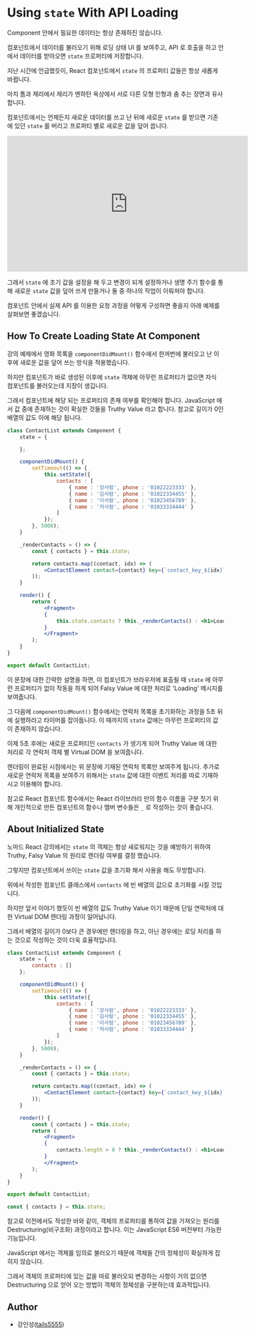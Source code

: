 # Using `state` With API Loading 

Component 안에서 필요한 데이터는 항상 존재하진 않습니다. 

컴포넌트에서 데이터를 불러오기 위해 로딩 상태 UI 를 보여주고, API 로 호출을 하고 안에서 데이터를 받아오면 `state` 프로퍼티에 저장합니다.

지난 시간에 언급했듯이, React 컴포넌트에서 `state` 의 프로퍼티 값들은 항상 새롭게 바뀝니다. 

마치 톰과 제리에서 제리가 멘하탄 옥상에서 서로 다른 모형 인형과 춤 추는 장면과 유사합니다. 

컴포넌트에서는 언제든지 새로운 데이터를 쓰고 난 뒤에 새로운 `state` 를 받으면 기존에 있던 `state` 를 버리고 프로퍼티 별로 새로운 값을 덮어 씁니다.

<iframe width="560" height="315" src="https://www.youtube.com/embed/RMW6wBruQwc?start=325" frameborder="0" allow="accelerometer; autoplay; encrypted-media; gyroscope; picture-in-picture" allowfullscreen>
</iframe>

그래서 `state` 에 초기 값을 설정을 해 두고 변경이 되게 설정하거나 생명 주기 함수를 통해 새로운 `state` 값을 덮어 쓰게 만들거나 둘 중 하나의 작업이 이뤄져야 합니다.

컴포넌트 안에서 실제 API 를 이용한 요청 과정을 어떻게 구성하면 좋을지 아래 예제를 살펴보면 좋겠습니다.

## How To Create Loading State At Component

강의 예제에서 영화 목록을 `componentDidMount()` 함수에서 한꺼번에 불러오고 난 이후에 새로운 값을 덮어 쓰는 방식을 적용했습니다. 

하지만 컴포넌트가 바로 생성된 이후에 `state` 객체에 아무런 프로퍼티가 없으면 자식 컴포넌트를 불러오는데 지장이 생깁니다.

그래서 컴포넌트에 해당 되는 프로퍼티의 존재 여부를 확인해야 합니다. JavaScript 에서 값 중에 존재하는 것이 확실한 것들을 Truthy Value 라고 합니다. 참고로 길이가 0인 배열의 값도 이에 해당 됩니다.

```jsx
class ContactList extends Component {
    state = {

    };

    componentDidMount() {
        setTimeout(() => {
            this.setState({
                contacts : [
                    { name : '강사람', phone : '01022223333' },
                    { name : '김사람', phone : '01022334455' },
                    { name : '이사람', phone : '01023456789' },
                    { name : '저사람', phone : '01033334444' }
                ]
            });
        }, 5000);
    }

    _renderContacts = () => {
        const { contacts } = this.state;

        return contacts.map((contact, idx) => (
            <ContactElement contact={contact} key={`contact_key_${idx}`} />
        ));
    }

    render() {
        return (
            <Fragment>
            {
                this.state.contacts ? this._renderContacts() : <h1>Loading</h1>
            }
            </Fragment>
        );
    }
}

export default ContactList;
```

이 문장에 대한 간략한 설명을 하면, 이 컴포넌트가 브라우저에 표출될 때 `state` 에 아무런 프로퍼티가 없이 작동을 하게 되어 Falsy Value 에 대한 처리로 'Loading' 메시지를 보여줍니다.

그 다음에 `componentDidMount()` 함수에서는 연락처 목록을 초기화하는 과정을 5초 뒤에 실행하라고 타이머를 잡아둡니다. 이 때까지의 `state` 값에는 아무런 프로퍼티의 값이 존재하지 않습니다.

이제 5초 후에는 새로운 프로퍼티인 `contacts` 가 생기게 되어 Truthy Value 에 대한 처리로 각 연락처 객체 별 Virtual DOM 을 보여줍니다.

렌더링이 완료된 시점에서는 위 문장에 기재된 연락처 목록만 보여주게 됩니다. 추가로 새로운 연락처 목록을 보여주기 위해서는 `state` 값에 대한 이벤트 처리를 따로 기재하시고 이용해야 합니다.

참고로 React 컴포넌트 함수에서는 React 라이브러리 만의 함수 이름을 구분 짓기 위해 개인적으로 만든 컴포넌트의 함수나 멤버 변수들은 `_` 로 작성하는 것이 좋습니다. 

## About Initialized State

노마드 React 강의에서는 `state` 의 객체는 항상 새로워지는 것을 예방하기 위하여 Truthy, Falsy Value 의 원리로 렌더링 여부를 결정 했습니다.

그렇지만 컴포넌트에서 쓰이는 `state` 값을 초기화 해서 사용을 해도 무방합니다. 

위에서 작성한 컴포넌트 클래스에서 `contacts` 에 빈 배열의 값으로 초기화를 시킬 것입니다. 

하지만 앞서 이야기 했듯이 빈 배열의 값도 Truthy Value 이기 때문에 단일 연락처에 대한 Virtual DOM 렌더링 과정이 일어납니다.

그래서 배열의 길이가 0보다 큰 경우에만 렌더링을 하고, 아닌 경우에는 로딩 처리를 하는 것으로 작성하는 것이 더욱 효율적입니다.

```jsx
class ContactList extends Component {
    state = {
        contacts : []
    };

    componentDidMount() {
        setTimeout(() => {
            this.setState({
                contacts : [
                    { name : '강사람', phone : '01022223333' },
                    { name : '김사람', phone : '01022334455' },
                    { name : '이사람', phone : '01023456789' },
                    { name : '저사람', phone : '01033334444' }
                ]
            });
        }, 5000);
    }

    _renderContacts = () => {
        const { contacts } = this.state;

        return contacts.map((contact, idx) => (
            <ContactElement contact={contact} key={`contact_key_${idx}`} />
        ));
    }

    render() {
        const { contacts } = this.state;
        return (
            <Fragment>
            {
                contacts.length > 0 ? this._renderContacts() : <h1>Loading</h1>
            }
            </Fragment>
        );
    }
}

export default ContactList;
```

```javascript
const { contacts } = this.state;
```

참고로 이전에서도 작성한 바와 같이, 객체의 프로퍼티를 통하여 값을 가져오는 원리를 Destructuring(비구조화) 과정이라고 합니다. 이는 JavaScript ES6 버전부터 가능한 기능입니다.

JavaScript 에서는 객체를 임의로 불러오기 때문에 객체들 간의 정체성이 확실하게 잡히지 않습니다. 

그래서 객체의 프로퍼티에 있는 값을 따로 불러오되 변경하는 사항이 거의 없으면 Destructuring 으로 얻어 오는 방법이 객체의 정체성을 구분하는데 효과적입니다.

## Author

- 강인성([tails5555](https://github.com/tails5555))